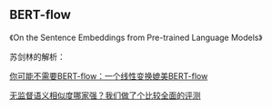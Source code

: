 ## BERT-flow

《On the Sentence Embeddings from Pre-trained Language Models》

苏剑林的解析：

[你可能不需要BERT-flow：一个线性变换媲美BERT-flow](https://kexue.fm/archives/8069)

[无监督语义相似度哪家强？我们做了个比较全面的评测](https://mp.weixin.qq.com/s/rtxclvyAEItZhRsHRJem8A)